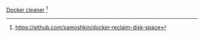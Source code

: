 

[Docker cleaner](/RaspberryPi/Scripts/Docker-clean.sh) [^1] 


[^1]: https://github.com/samoshkin/docker-reclaim-disk-space
